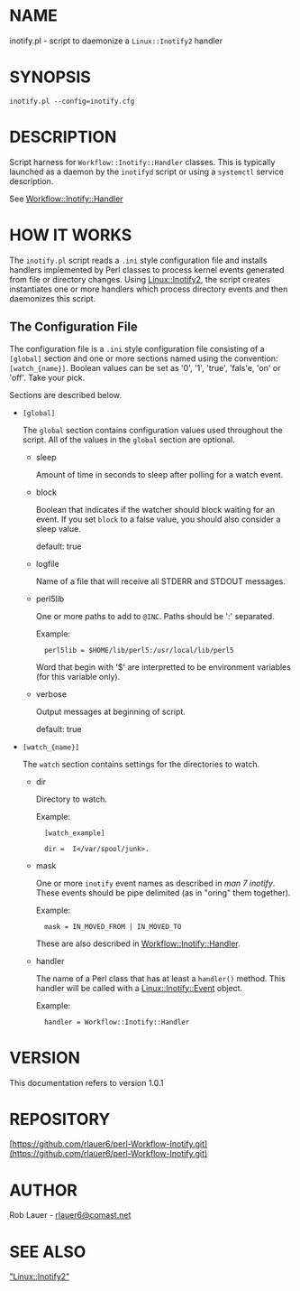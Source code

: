 # NAME

inotify.pl - script to daemonize a `Linux::Inotify2` handler

# SYNOPSIS

    inotify.pl --config=inotify.cfg

# DESCRIPTION

Script harness for `Workflow::Inotify::Handler` classes.  This is
typically launched as a daemon by the `inotifyd` script or using a
`systemctl` service description.

See [Workflow::Inotify::Handler](https://metacpan.org/pod/Workflow%3A%3AInotify%3A%3AHandler)

# HOW IT WORKS

The `inotify.pl` script reads a `.ini` style configuration file and
installs handlers implemented by Perl classes to process kernel events
generated from file or directory changes. Using [Linux::Inotify2](https://metacpan.org/pod/Linux%3A%3AInotify2),
the script creates instantiates one or more handlers which process
directory events and then daemonizes this script.

## The Configuration File

The configuration file is a `.ini` style configuration file
consisting of a `[global]` section and one or more sections named
using the convention: `[watch_{name}]`. Boolean values can be set as
'0', '1', 'true', 'fals'e, 'on' or 'off'. Take your pick.

Sections are described below.

- `[global]`

    The `global` section contains configuration values used throughout
    the script. All of the values in the `global` section are optional.

    - sleep

        Amount of time in seconds to sleep after polling for a watch event.

    - block

        Boolean that indicates if the watcher should block waiting for an
        event. If you set `block` to a false value, you should also consider
        a sleep value.

        default: true

    - logfile

        Name of a file that will receive all STDERR and STDOUT messages.

    - perl5lib

        One or more paths to add to `@INC`. Paths should be ':' separated.

        Example:

            perl5lib = $HOME/lib/perl5:/usr/local/lib/perl5

        Word that begin with '$' are interpretted to be environment variables
        (for this variable only).

    - verbose

        Output messages at beginning of script.

        default: true

- `[watch_{name}]`

    The `watch` section contains settings for the directories to watch.

    - dir

        Directory to watch.

        Example:

            [watch_example]

            dir =  I</var/spool/junk>.

    - mask

        One or more `inotify` event names as described in _man 7
        inotify_. These events should be pipe delimited (as in "oring" them
        together).

        Example:

            mask = IN_MOVED_FROM | IN_MOVED_TO

        These are also described in [Workflow::Inotify::Handler](https://metacpan.org/pod/Workflow%3A%3AInotify%3A%3AHandler).

    - handler

        The name of a Perl class that has at least a `handler()` method. This
        handler will be called with a [Linux::Inotify::Event](https://metacpan.org/pod/Linux%3A%3AInotify%3A%3AEvent) object.

        Example:

            handler = Workflow::Inotify::Handler

# VERSION

This documentation refers to version 1.0.1

# REPOSITORY

[https://github.com/rlauer6/perl-Workflow-Inotify.git](https://github.com/rlauer6/perl-Workflow-Inotify.git)

# AUTHOR

Rob Lauer - <rlauer6@comast.net>

# SEE ALSO 

["Linux::Inotify2"](#linux-inotify2)

